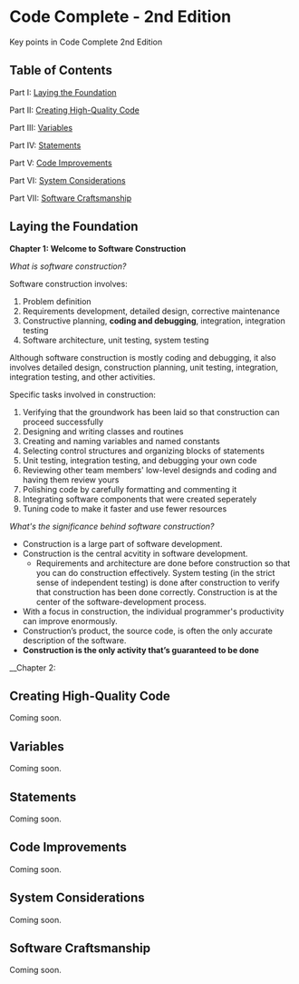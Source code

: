 # Code Complete - 2nd Edition
Key points in Code Complete 2nd Edition

## Table of Contents
Part I: [Laying the Foundation](#laying-the-foundation)

Part II: [Creating High-Quality Code](#creating-high-quality-code)

Part III: [Variables](#variables)

Part IV: [Statements](#statements)

Part V: [Code Improvements](#code-improvements)

Part VI: [System Considerations](#system-considerations)

Part VII: [Software Craftsmanship](#software-craftsmanship)


## Laying the Foundation

__Chapter 1: Welcome to Software Construction__

_What is software construction?_

Software construction involves: 

1. Problem definition
2. Requirements development, detailed design, corrective maintenance
3. Constructive planning, **coding and debugging**, integration, integration testing
4. Software architecture, unit testing, system testing

Although software construction is mostly coding and debugging, it also involves detailed design, construction planning, unit testing, integration, integration testing, and other activities.

Specific tasks involved in construction: 

1. Verifying that the groundwork has been laid so that construction can proceed
successfully
2. Designing and writing classes and routines
3. Creating and naming variables and named constants
4. Selecting control structures and organizing blocks of statements
5. Unit testing, integration testing, and debugging your own code
6. Reviewing other team members' low-level designds and coding and having them review yours
7. Polishing code by carefully formatting and commenting it
8. Integrating software components that were created seperately
9. Tuning code to make it faster and use fewer resources

_What's the significance behind software construction?_

* Construction is a large part of software development.
* Construction is the central acvitity in software development. 
  * Requirements and architecture are done before construction so that you can do construction effectively. System testing (in the strict sense of independent testing) is done after construction to verify that construction has been done correctly. Construction is at the center of the software-development process.
* With a focus in construction, the individual programmer's productivity can improve enormously. 
* Construction’s product, the source code, is often the only accurate description of the software.
* __Construction is the only activity that’s guaranteed to be done__

__Chapter 2: 
## Creating High-Quality Code
Coming soon.

## Variables
Coming soon.

## Statements
Coming soon.

## Code Improvements
Coming soon.

## System Considerations
Coming soon.

## Software Craftsmanship
Coming soon.